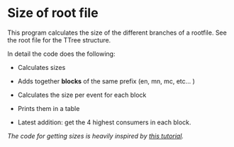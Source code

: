 # Size of root file

This program calculates the size of the different branches of a rootfile. See the root file for the TTree structure.

In detail the code does the following:

- Calculates sizes
- Adds together **blocks** of the same prefix (en, mn, mc, etc... )
- Calculates the size per event for each block
- Prints them in a table

- Latest addition: get the 4 highest consumers in each block.


*The code for getting sizes is heavily inspired by [this tutorial](https://root.cern/doc/master/printSizes_8C.html).*
